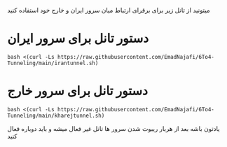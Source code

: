 میتونید از تانل زیر برای برقرای ارتباط میان سرور ایران و خارج خود استفاده کنید


# دستور تانل برای سرور ایران
```
bash <(curl -Ls https://raw.githubusercontent.com/EmadNajafi/6To4-Tunneling/main/irantunnel.sh)
```

# دستور تانل برای سرور خارج 
````
bash <(curl -Ls https://raw.githubusercontent.com/EmadNajafi/6To4-Tunneling/main/kharejtunnel.sh)
````

یادتون باشه بعد از هربار ریبوت شدن سرور ها تانل غیر فعال میشه و باید دوباره فعال کنید
